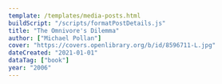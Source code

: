 ```yaml
---
template: /templates/media-posts.html
buildScript: "/scripts/formatPostDetails.js"
title: "The Omnivore's Dilemma"
author: ["Michael Pollan"]
cover: "https://covers.openlibrary.org/b/id/8596711-L.jpg"
dateCreated: "2021-01-01"
dataTag: ["book"]
year: "2006"
---
```

